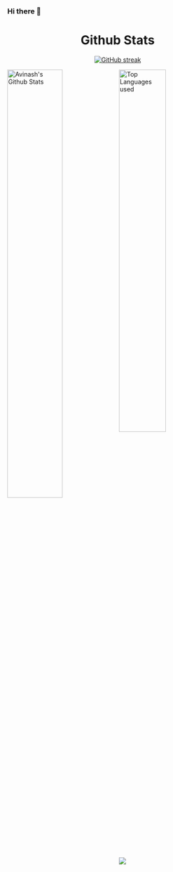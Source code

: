 ### Hi there 👋

<!--
**08Harshita/08Harshita** is a ✨ _special_ ✨ repository because its `README.md` (this file) appears on your GitHub profile.

Here are some ideas to get you started:

- 🔭 I’m currently working on ...
- 🌱 I’m currently learning ...
- 👯 I’m looking to collaborate on ...
- 🤔 I’m looking for help with ...
- 💬 Ask me about ...
- 📫 How to reach me: ...
- 😄 Pronouns: ...
- ⚡ Fun fact: ...
-->




<h1 align="center">Github Stats</h1>

<div align="center">
  
[![GitHub streak](https://github-readme-streak-stats.herokuapp.com/?user=08Harshita&theme=highcontrast)](https://github.com/DenverCoder1/github-readme-streak-stats)

 </div>
 
 
<img align="left" alt="Avinash's Github Stats" src="https://github-readme-stats.vercel.app/api?username=08Harshita&&show_icons=true&theme=dark" width="50%" />
<img alt="Top Languages used" src="https://github-readme-stats.vercel.app/api/top-langs/?username=08Harshita&layout=compact&theme=dark" width="46%" />
<br>
<img src="https://activity-graph.herokuapp.com/graph?username=08Harshita&theme=xcode">
